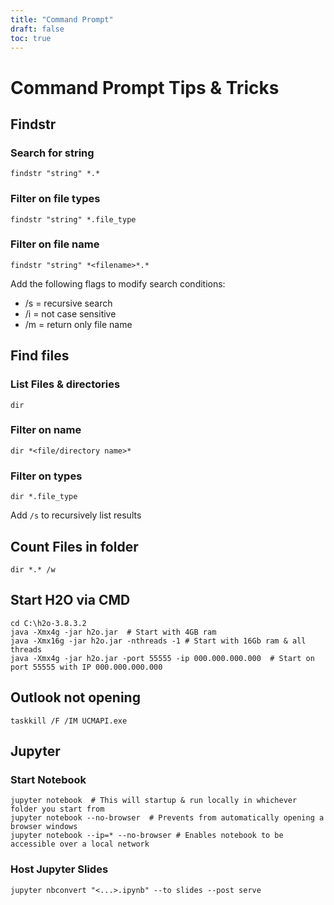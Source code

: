 ```yaml
---
title: "Command Prompt"
draft: false
toc: true
---
```


# Command Prompt Tips & Tricks

## Findstr
### Search for string 
```BATCH
findstr "string" *.*
```

### Filter on file types
```BATCH
findstr "string" *.file_type
```

### Filter on file name
```BATCH
findstr "string" *<filename>*.*
```
Add the following flags to modify search conditions:
* /s = recursive search    
* /i = not case sensitive    
* /m = return only file name    


    

## Find files
### List Files & directories
```BATCH
dir
```

### Filter on name
```BATCH
dir *<file/directory name>*
```


### Filter on types
```BATCH
dir *.file_type
```
Add `/s` to recursively list results


## Count Files in folder
```BATCH
dir *.* /w
```


## Start H2O via CMD
```BATCH
cd C:\h2o-3.8.3.2
java -Xmx4g -jar h2o.jar  # Start with 4GB ram
java -Xmx16g -jar h2o.jar -nthreads -1 # Start with 16Gb ram & all threads
java -Xmx4g -jar h2o.jar -port 55555 -ip 000.000.000.000  # Start on port 55555 with IP 000.000.000.000
```


## Outlook not opening
```BATCH
taskkill /F /IM UCMAPI.exe
```

## Jupyter

### Start Notebook
```BATCH
jupyter notebook  # This will startup & run locally in whichever folder you start from
jupyter notebook --no-browser  # Prevents from automatically opening a browser windows
jupyter notebook --ip=* --no-browser # Enables notebook to be accessible over a local network
```


### Host Jupyter Slides
```BATCH
jupyter nbconvert "<...>.ipynb" --to slides --post serve
```
